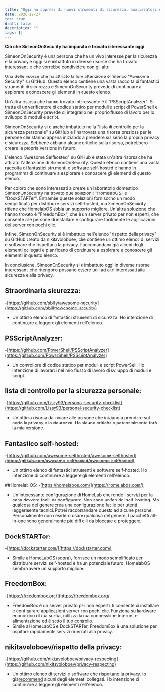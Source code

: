 ```yaml
---
title: "Oggi ho appreso di nuovi strumenti di sicurezza, analizzatori di codice statico e opzioni di servizi self-hosted"
date: 2020-12-27
toc: true
draft: false
description: ""
tags: []
---
```


**Ciò che SimeonOnSecurity ha imparato e trovato interessante oggi**

SimeonOnSecurity è una persona che ha un vivo interesse per la sicurezza e la privacy e oggi si è imbattuto in diverse risorse che ha trovato interessanti e che vorrebbe condividere con gli altri.

Una delle risorse che ha attirato la loro attenzione è l'elenco "Awesome Security" su GitHub. Questo elenco contiene una vasta raccolta di fantastici strumenti di sicurezza e SimeonOnSecurity prevede di continuare a esplorare e conoscere gli elementi in questo elenco.

Un'altra risorsa che hanno trovato interessante è il "PSScriptAnalyzer". Si tratta di un verificatore di codice statico per moduli e script di PowerShell e SimeonOnSecurity prevede di integrarlo nel proprio flusso di lavoro per lo sviluppo di moduli e script.

SimeonOnSecurity si è anche imbattuto nella "lista di controllo per la sicurezza personale" su GitHub e l'ha trovata una risorsa preziosa per le persone che stanno appena iniziando a prendere sul serio la propria privacy e sicurezza. Sebbene abbiano alcune critiche sulla risorsa, potrebbero creare la propria versione in futuro.

L'elenco "Awesome Selfhosted" su GitHub è stata un'altra risorsa che ha attirato l'attenzione di SimeonOnSecurity. Questo elenco contiene una vasta raccolta di fantastici strumenti e software self-hosted e hanno in programma di continuare a esplorare e conoscere gli elementi di questo elenco.

Per coloro che sono interessati a creare un laboratorio domestico, SimeonOnSecurity ha trovato due soluzioni: "HomelabOS" e "DockSTARTer". Entrambe queste soluzioni forniscono un modo semplificato per distribuire servizi self-hosted, ma SimeonOnSecurity ritiene che HomelabOS abbia un supporto migliore. Un'altra soluzione che hanno trovato è "FreedomBox", che è un server privato per non esperti, che consente alle persone di installare e configurare facilmente le applicazioni del server con pochi clic.

Infine, SimeonOnSecurity si è imbattuto nell'elenco "rispetto della privacy" su GitHub creato da nikitavoloboev, che contiene un ottimo elenco di servizi e software che rispettano la privacy. Raccomandano già alcuni degli elementi collegati e pianificano di continuare a esplorare e conoscere gli elementi in questo elenco.

In conclusione, SimeonOnSecurity si è imbattuto oggi in diverse risorse interessanti che ritengono possano essere utili ad altri interessati alla sicurezza e alla privacy.


## Straordinaria sicurezza:
-[https://github.com/sbilly/awesome-security](https://github.com/sbilly/awesome-security)
- Un ottimo elenco di fantastici strumenti di sicurezza. Ho intenzione di continuare a leggere gli elementi nell'elenco.

## PSScriptAnalyzer:
-[https://github.com/PowerShell/PSScriptAnalyzer](https://github.com/PowerShell/PSScriptAnalyzer)
- Un controllore di codice statico per moduli e script PowerSell. Ho intenzione di lavorarci nel mio flusso di lavoro di sviluppo di moduli e script.

## lista di controllo per la sicurezza personale:
-[https://github.com/Lissy93/personal-security-checklist](https://github.com/Lissy93/personal-security-checklist)
- Un'ottima risorsa da inviare alle persone che iniziano a prendere sul serio la privacy e la sicurezza. Ho alcune critiche e potenzialmente farò la mia versione.

## Fantastico self-hosted:
-[https://github.com/awesome-selfhosted/awesome-selfhosted](https://github.com/awesome-selfhosted/awesome-selfhosted)
- Un ottimo elenco di fantastici strumenti e software self-hosted. Ho intenzione di continuare a leggere gli elementi nell'elenco.

##Homelab OS:
-[https://homelabos.com/](https://homelabos.com/)
- Un'interessante configurazione di HomeLab che rende i servizi per la casa davvero facili da configurare. Non sono un fan del self-hosting. Ma qualcosa del genere crea una configurazione facile per utenti leggermente tecnici. Potrei raccomandare questo ad alcune persone. Personalmente non desidero usare qualcosa del genere. I pacchetti all-in-one sono generalmente più difficili da bloccare e proteggere.

## DockSTARTer:
-[https://dockstarter.com/](https://dockstarter.com/)
- Simile a HomeLabOS (sopra), fornisce un modo semplificato per distribuire servizi self-hosted e ha un potenziale futuro. HomelabOS sembra avere un supporto migliore.

## FreedomBox:
-[https://freedombox.org/](https://freedombox.org/)
- FreedomBox è un server privato per non esperti: ti consente di installare e configurare applicazioni server con pochi clic. Funziona su hardware economico di tua scelta, utilizza la tua connessione Internet e alimentazione ed è sotto il tuo controllo.
- Simile a HomeLabOS e DockSTARTer, FreedomBox è una soluzione per ospitare rapidamente servizi orientati alla privacy.

## nikitavoloboev/rispetto della privacy:
-[https://github.com/nikitavoloboev/privacy-respecting](https://github.com/nikitavoloboev/privacy-respecting)
- Un ottimo elenco di servizi e software che rispettano la privacy. io già[recommend](https://simeononsecurity.ch/recommendations) alcuni degli elementi collegati. Ho intenzione di continuare a leggere gli elementi nell'elenco.
